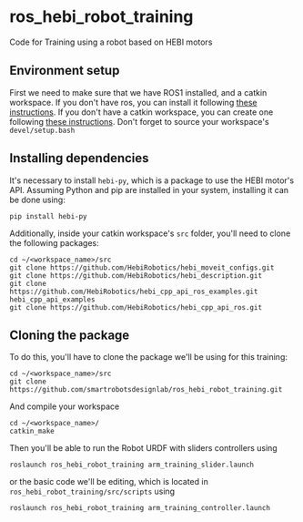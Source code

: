 # ros_hebi_robot_training
Code for Training using a robot based on HEBI motors

## Environment setup
First we need to make sure that we have ROS1 installed, and a catkin workspace. If you don't have ros, you can install it following [these instructions](http://wiki.ros.org/noetic/Installation/Ubuntu). If you don't have a catkin workspace, you can create one following [these instructions](https://wiki.ros.org/catkin/Tutorials/create_a_workspace). Don't forget to source your workspace's `devel/setup.bash`

## Installing dependencies

It's necessary to install `hebi-py`, which is a package to use the HEBI motor's API. Assuming Python and pip are installed in your system, installing it can be done using: 

```
pip install hebi-py
```

Additionally, inside your catkin workspace's `src` folder, you'll need to clone the following packages:

```
cd ~/<workspace_name>/src
git clone https://github.com/HebiRobotics/hebi_moveit_configs.git
git clone https://github.com/HebiRobotics/hebi_description.git
git clone https://github.com/HebiRobotics/hebi_cpp_api_ros_examples.git hebi_cpp_api_examples
git clone https://github.com/HebiRobotics/hebi_cpp_api_ros.git
```
## Cloning the package

To do this, you'll have to clone the package we'll be using for this training:
```
cd ~/<workspace_name>/src
git clone https://github.com/smartrobotsdesignlab/ros_hebi_robot_training.git
```
And compile your workspace
```
cd ~/<workspace_name>/
catkin_make
```

Then you'll be able to run the Robot URDF with sliders controllers using 

```
roslaunch ros_hebi_robot_training arm_training_slider.launch
```
or the basic code we'll be editing, which is located in `ros_hebi_robot_training/src/scripts` using

```
roslaunch ros_hebi_robot_training arm_training_controller.launch
```
